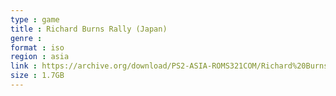 ```yaml
---
type : game
title : Richard Burns Rally (Japan)
genre : 
format : iso
region : asia
link : https://archive.org/download/PS2-ASIA-ROMS321COM/Richard%20Burns%20Rally%20%28Japan%29.7z
size : 1.7GB
---
```

